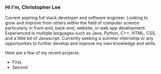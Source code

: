 ### Hi I'm, Christopher Lee

Current aspiring full stack developer and software engineer. Looking to grow and improve from others within the field of computer science particularly in front-end, back-end, website, or web app development. Experienced in multiple languages such as Java, Python, C++, HTML, CSS, and a little bit of Javascript. Currently seeking a summer internship or any opportunities to further develop and improve my own knowledge and skills.

Here are a few of my recent projects:
* First,
* Second

